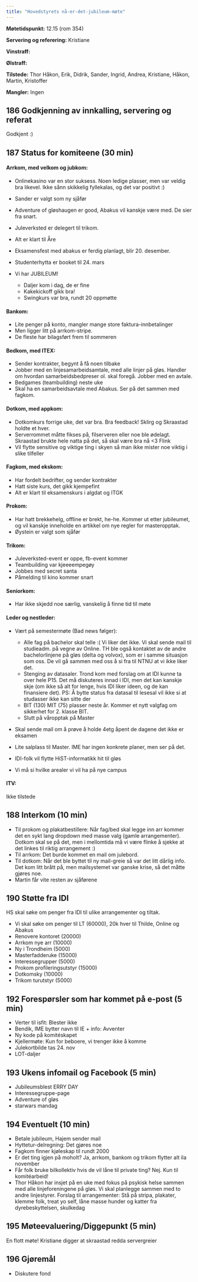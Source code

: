 ```yaml
---
title: "Hovedstyrets nå-er-det-jubileum-møte"
---
```


**Møtetidspunkt:** 12.15 (rom 354)

**Servering og referering:** Kristiane

**Vinstraff:** 

**Ølstraff:**  

**Tilstede:** Thor Håkon, Erik, Didrik, Sander, Ingrid, Andrea, Kristiane, Håkon, Martin, Kristoffer

**Mangler:** Ingen

## 186 Godkjenning av innkalling, servering og referat 
Godkjent :)  

## 187 Status for komiteene (30 min)

#### Arrkom, med velkom og jubkom:
- Onlinekasino var en stor suksess. Noen ledige plasser, men var veldig bra likevel. Ikke sånn skikkelig fyllekalas, og det var positivt :)  
- Sander er valgt som ny sjåfør  
- Adventure of gløshaugen er good, Abakus vil kanskje være med. De sier fra snart.  
- Juleverksted er delegert til trikom.  
- Alt er klart til Åre  
- Eksamensfest med abakus er ferdig planlagt, blir 20. desember.  
- Studenterhytta er booket til 24. mars  

- Vi har JUBILEUM!
    - Daljer kom i dag, de er fine  
    - Kakekickoff gikk bra!  
    - Swingkurs var bra, rundt 20 oppmøtte  

#### Bankom:  
- Lite penger på konto, mangler mange store faktura-innbetalinger
- Men ligger litt på arrkom-stripe.  
- De fleste har bilagsført frem til sommeren  

#### Bedkom, med ITEX:  
- Sender kontrakter, begynt å få noen tilbake  
- Jobber med en linjesamarbeidsamtale, med alle linjer på gløs. Handler om hvordan samarbeidsbedpreser ol. skal foregå. Jobber med en avtale.
- Bedgames (teambuilding) neste uke  
- Skal ha en samarbeidsavtale med Abakus. Ser på det sammen med fagkom.  

#### Dotkom, med appkom:
- Dotkomkurs forrige uke, det var bra. Bra feedback! Sklirg og Skraastad holdte et hver.   
- Serverrommet måtte fikses på, filserveren eller noe ble ødelagt. Skraastad brukte hele natta på det, så skal være bra nå <3 Flink  
- Vil flytte sensitive og viktige ting i skyen så man ikke mister noe viktig i slike tilfeller   

#### Fagkom, med ekskom:  
- Har fordelt bedrifter, og sender kontrakter  
- Hatt siste kurs, det gikk kjempefint  
- Alt er klart til eksamenskurs i algdat og ITGK  

#### Prokom:  
- Har hatt brekkehelg, offline er brekt, he-he. Kommer ut etter jubileumet, og vil kanskje inneholde en artikkel om nye regler for masteropptak.  
- Øystein er valgt som sjåfør  

#### Trikom:  
- Juleverksted-event er oppe, fb-event kommer
- Teambuilding var kjeeeempegøy
- Jobbes med secret santa
- Påmelding til kino kommer snart


#### Seniorkom: 
- Har ikke skjedd noe særlig, vanskelig å finne tid til møte  

#### Leder og nestleder:  
- Vært på semestermøte (Bad news følger):
    - Alle fag på bachelor skal telle :( Vi liker det ikke. Vi skal sende mail til studieadm. på vegne av Online. TH ble også kontaktet av de andre bachelorlinjene på gløs (delta og volvox), som er i samme situasjon som oss. De vil gå sammen med oss å si fra til NTNU at vi ikke liker det.
    - Stenging av datasaler. Trond kom med forslag om at IDI kunne ta over hele P15. Det må diskuteres innad i IDI, men det kan kanskje skje (om ikke så alt for lenge, hvis IDI liker ideen, og de kan finansiere det). PS: Å bytte status fra datasal til lesesal vil ikke si at studasser ikke kan sitte der
    - BIT (130) MIT (75) plasser neste år. Kommer et nytt valgfag om sikkerhet for 2. klasse BIT.
    - Slutt på våropptak på Master  
  
- Skal sende mail om å prøve å holde 4etg åpent de dagene det ikke er eksamen  
- Lite salplass til Master. IME har ingen konkrete planer, men ser på det.  
- IDI-folk vil flytte HiST-informatikk hit til gløs  
- Vi må si hvilke arealer vi vil ha på nye campus  

#### ITV: 
Ikke tilstede

## 188 Interkom (10 min) 
- Til prokom og plakatbestillere: Når fag/bed skal legge inn arr kommer det en sykt lang dropdown med masse valg (gamle arrangementer). Dotkom skal se på det, men i mellomtida må vi være flinke å sjekke at det linkes til riktig arrangement :)  
- Til arrkom: Det burde kommet en mail om julebord.
- Til dotkom: Når det ble byttet til ny mail-greie så var det litt dårlig info. Det kom litt brått på, men mailsystemet var ganske krise, så det måtte gjøres noe.
- Martin får vite resten av sjåførene


## 190 Støtte fra IDI
HS skal søke om penger fra IDI til ulike arrangementer og tiltak.

- Vi skal søke om penger til LT (60000), 20k hver til Thilde, Online og Abakus
- Renovere kontoret (20000)
- Arrkom nye arr (10000)
- Ny i Trondheim (5000)
- Masterfadderuke (15000)
- Interessegrupper (5000)
- Prokom profileringsutstyr (15000)
- Dotkomsky (10000)
- Trikom turutstyr (5000)

## 192 Forespørsler som har kommet på e-post (5 min) 
- Verter til isfit: Blester ikke
- Bendik, IME bytter navn til IE + info: Avventer
- Ny kode på komitéskapet
- Kjellermøte: Kun for beboere, vi trenger ikke å komme
- Julekortbilde tas 24. nov
- LOT-daljer


## 193 Ukens infomail og Facebook (5 min)  
- Jubileumsblest ERRY DAY  
- Interessegruppe-page  
- Adventure of gløs  
- starwars mandag  

## 194 Eventuelt (10 min)
- Betale jubileum, Hajem sender mail  
- Hyttetur-delregning: Det gjøres noe  
- Fagkom finner kjøleskap til rundt 2000  
- Er det ting igjen på moholt? Ja, arrkom, bankom og trikom flytter alt ila november  
- Får folk bruke bilkollektiv hvis de vil låne til private ting? Nej. Kun til komitéarbeid!  
- Thor Håkon har insjet på en uke med fokus på psykisk helse sammen med alle linjeforeningene på gløs. Vi skal planlegge sammen med to andre linjestyrer. Forslag til arrangementer: Stå på stripa, plakater, klemme folk, treat yo self, låne masse hunder og katter fra dyrebeskyttelsen, skulkedag  

## 195 Møteevaluering/Diggepunkt (5 min)
En flott møte! 
Kristiane digger at skraastad redda servergreier

## 196 Gjøremål
- Diskutere fond